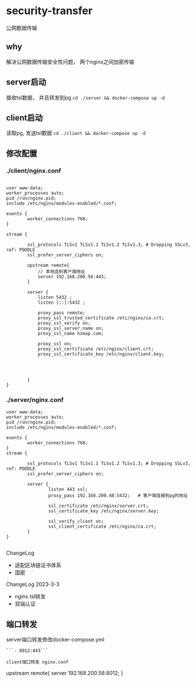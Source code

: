 # security-transfer
公网数据传输

## why
解决公网数据传输安全性问题， 两个nginx之间加密传输

## server启动
接收tsl数据， 并且转发到pg
```cd ./server && docker-compose up -d```

## client启动
读取pg, 发送tsl数据
```cd ./client && docker-compose up -d```

## 修改配置
### ./client/nginx.conf
```

user www-data;
worker_processes auto;
pid /run/nginx.pid;
include /etc/nginx/modules-enabled/*.conf;

events {
        worker_connections 768;
}

stream {

        ssl_protocols TLSv1 TLSv1.1 TLSv1.2 TLSv1.3; # Dropping SSLv3, ref: POODLE
        ssl_prefer_server_ciphers on;

        upstream remote{
            // 本地连到客户端地址
            server 192.168.200.58:443;
        }

        server {
            listen 5432 ;
            listen [::]:5432 ;

            proxy_pass remote;
            proxy_ssl_trusted_certificate /etc/nginx/ca.crt;
            proxy_ssl_verify on;
            proxy_ssl_server_name on;
            proxy_ssl_name hsmap.com;

            proxy_ssl on;
            proxy_ssl_certificate /etc/nginx/client.crt;
            proxy_ssl_certificate_key /etc/nginx/client.key;
            

            

        }
}

```
### ./server/nginx.conf
```
user www-data;
worker_processes auto;
pid /run/nginx.pid;
include /etc/nginx/modules-enabled/*.conf;

events {
        worker_connections 768;
}
stream {

        ssl_protocols TLSv1 TLSv1.1 TLSv1.2 TLSv1.3; # Dropping SSLv3, ref: POODLE
        ssl_prefer_server_ciphers on;

        server {
                listen 443 ssl;
                proxy_pass 192.168.200.48:5432;   # 客户端连接到pg的地址

                ssl_certificate /etc/nginx/server.crt;
                ssl_certificate_key /etc/nginx/server.key;

                ssl_verify_client on;
                ssl_client_certificate /etc/nginx/ca.crt;
        }
}


```

ChangeLog 
- 适配区块链证书体系
- 国密


ChangeLog  2023-3-3
- nginx tsl转发
- 双端认证


## 端口转发
server端口转发修改docker-compose.yml
```
```- 8012:443```

client端口转发 nginx.conf
```
upstream remote{
            server 192.168.200.58:8012;
}
```